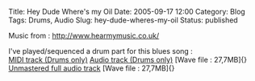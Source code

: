 Title: Hey Dude Where's my Oil
Date: 2005-09-17 12:00
Category: Blog
Tags: Drums, Audio
Slug: hey-dude-wheres-my-oil
Status: published

Music from : <http://www.hearmymusic.co.uk/>

I've played/sequenced a drum part for this blues song :  
[MIDI track (Drums
only)](files/dude.mid)
[Audio track (Drums
only)](files/dude-kit-only.wav)
[Wave file : 27,7MB]{}  
[Unmastered full audio
track](files/dude-kit.wav)
[Wave file : 27,7MB]{}
